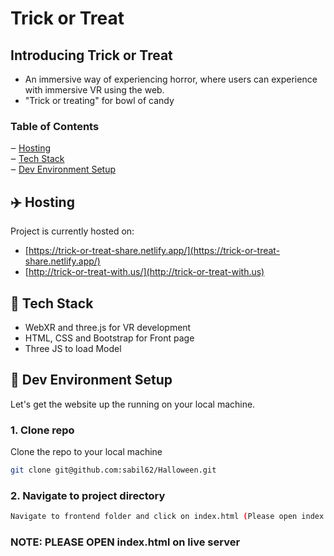 # Trick or Treat

## Introducing Trick or Treat

- An immersive way of experiencing horror, where users can experience with immersive VR using the web.
- "Trick or treating" for bowl of candy

### Table of Contents

‒ [Hosting](#hosting)  
‒ [Tech Stack](#tech-stack)  
‒ [Dev Environment Setup](#environment-setup)

<a id="hosting"></a>

## :airplane: Hosting

Project is currently hosted on:

- [https://trick-or-treat-share.netlify.app/](https://trick-or-treat-share.netlify.app/) 
- [http://trick-or-treat-with.us/](http://trick-or-treat-with.us) 

<a id="tech-stack"></a>

## :toolbox: Tech Stack

- WebXR and three.js for VR development
- HTML, CSS and Bootstrap for Front page
- Three JS to load Model


<a id="environment-setup"></a>

## :hammer: Dev Environment Setup

Let's get the website up the running on your local machine.



### 1. Clone repo

Clone the repo to your local machine

```bash
git clone git@github.com:sabil62/Halloween.git
```

### 2. Navigate to project directory

```bash
Navigate to frontend folder and click on index.html (Please open index.html on live server)
```
### NOTE: PLEASE OPEN index.html on live server


